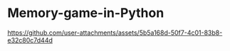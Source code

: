 # Memory-game-in-Python



https://github.com/user-attachments/assets/5b5a168d-50f7-4c01-83b8-e32c80c7d44d

